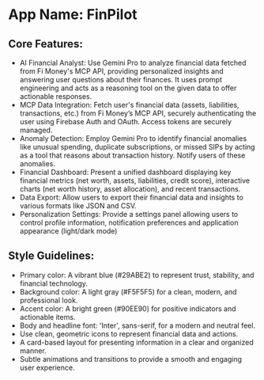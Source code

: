 # **App Name**: FinPilot

## Core Features:

- AI Financial Analyst: Use Gemini Pro to analyze financial data fetched from Fi Money's MCP API, providing personalized insights and answering user questions about their finances. It uses prompt engineering and acts as a reasoning tool on the given data to offer actionable responses.
- MCP Data Integration: Fetch user's financial data (assets, liabilities, transactions, etc.) from Fi Money’s MCP API, securely authenticating the user using Firebase Auth and OAuth. Access tokens are securely managed.
- Anomaly Detection: Employ Gemini Pro to identify financial anomalies like unusual spending, duplicate subscriptions, or missed SIPs by acting as a tool that reasons about transaction history. Notify users of these anomalies.
- Financial Dashboard: Present a unified dashboard displaying key financial metrics (net worth, assets, liabilities, credit score), interactive charts (net worth history, asset allocation), and recent transactions.
- Data Export: Allow users to export their financial data and insights to various formats like JSON and CSV.
- Personalization Settings: Provide a settings panel allowing users to control profile information, notification preferences and application appearance (light/dark mode)

## Style Guidelines:

- Primary color: A vibrant blue (#29ABE2) to represent trust, stability, and financial technology.
- Background color: A light gray (#F5F5F5) for a clean, modern, and professional look.
- Accent color: A bright green (#90EE90) for positive indicators and actionable items.
- Body and headline font: 'Inter', sans-serif, for a modern and neutral feel. 
- Use clean, geometric icons to represent financial data and actions.
- A card-based layout for presenting information in a clear and organized manner.
- Subtle animations and transitions to provide a smooth and engaging user experience.
